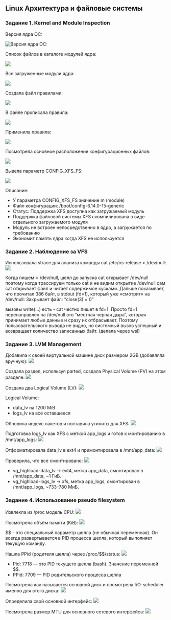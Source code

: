 ## Linux Архитектура и файловые системы

### Задание 1. Kernel and Module Inspection

Версия ядра ОС:

![Версия ядра ОС:](https://github.com/nastyane/Operation-of-high-load-systems/blob/master/images/image18.png)

Список файлов в каталоге модулей ядра:

![](images/image9.png)

Все загруженные модули ядра:

![](images/image10.png)

Создала файл правилами:

![](images/image5.png)

В файле прописала правила:

![](images/image17.png)

Применила правила:

![](images/image15.png)

Посмотрела основное расположение конфигурационных файлов:

![](images/image3.png)

Вывела параметр CONFIG_XFS_FS:

![](images/image14.png)

Описание: 
- У параметра CONFIG_XFS_FS значение m (module)
- Файл конфигурации: /boot/config-6.14.0-15-generic
- Статус: Поддержка XFS доступна как загружаемый модуль
- Поддержка файловой системы XFS скомпилирована в виде отдельного загружаемого модуля
- Модуль не встроен непосредственно в ядро, а загружается по требованию
- Экономит память ядра когда XFS не используется

### Задание 2. Наблюдение за VFS

Использовала strace для анализа команды cat  /etc/os-release > /dev/null:
![](images/img.png)

Когда пишем > /dev/null, шелл до запуска cat открывает /dev/null поэтому когда трассируем только cat и не видим открытие /dev/null
сам cat открывает файл и читает содержимое кусками. Дальше показывает, что прочитал 386 байт, в stdout (fd=1), который уже «смотрит» на /dev/null:
Закрывает файл: “close(3) = 0”

вызовы write(...) есть - cat честно пишет в fd=1.
Просто fd=1 перенаправлен на /dev/null это “местная черная дыра”, которая принимает любые данные и сразу их отбрасывает. Поэтому пользовательского вывода не видно, но системный вызов успешный и возвращает количество записанных байт.
(делала через wsl)

### Задание 3. LVM Management 

Добавила к своей виртуальной машине диск размером 2GB (добавляла вручную):
![](images/image6.png)

Создала раздел, используя parted, создала Physical Volume (PV) на этом разделе:
![](images/image19.png)

Создала два Logical Volume (LV):
![](images/image1.png)

Logical Volume:
- data_lv на 1200 MiB
- logs_lv на всё оставшееся

Обновила индекс пакетов и поставила утилиты для XFS:
![](images/image4.png)

Подготовка logs_lv как XFS с меткой app_logs и готов к монтированию в /mnt/app_logs:
![](images/image2.png)

Отформатировала data_lv в ext4 и примонтировала в /mnt/app_data:
![](images/image16.png)

Проверила, что все смонтировано:
![](images/image23.png)

- vg_highload-data_lv → ext4, метка app_data, смонтирован в /mnt/app_data, ~1 ГиБ.
- vg_highload-logs_lv → xfs, метка app_logs, смонтирован в /mnt/app_logs, ~733–780 МиБ.


### Задание 4. Использование pseudo filesystem

Извлекла из /proc модель CPU:
![](images/image12.png)

Посмотрела объём памяти (KiB):
![](images/image21.png)

$$ - это специальный параметр шелла (не обычная переменная). Он всегда развертывается в PID процесса шелла, который выполняет текущую команду.

Нашла PPid (родителя шелла) через /proc/$$/status:
![](images/image8.png)


- Pid: 7718 — это PID текущего шелла (bash). Значение переменной $$.
- PPid: 7709 — PID родительского процесса шелла

Посмотрела как называется основной диск и посмотрела I/O-scheduler именно для этого диска:
![](images/image13.png)

Определила свой основной интерфейс:
![](images/image11.png)

Посмотрела размер MTU для основного сетевого интерфейса:
![](images/image24.png)
